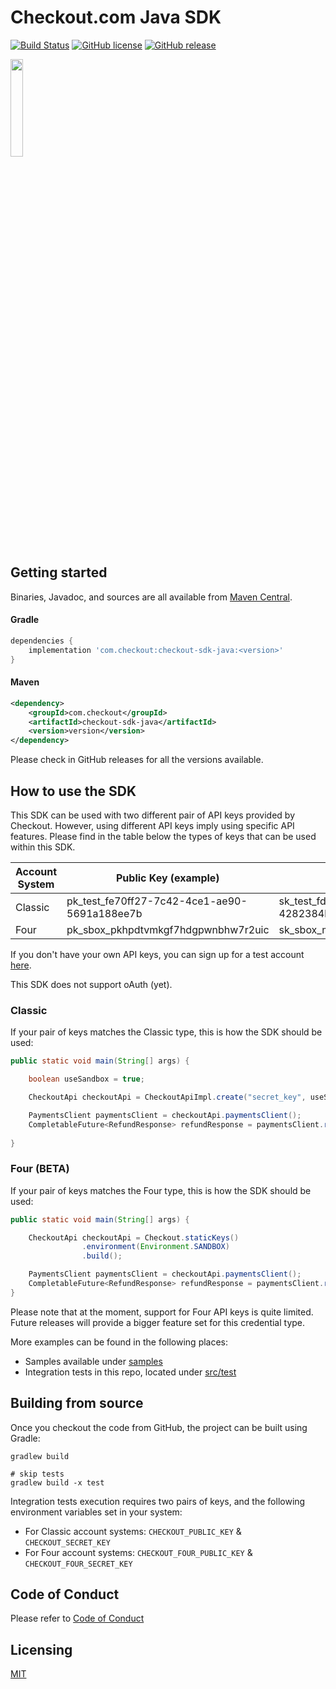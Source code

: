 # Checkout.com Java SDK

[![Build Status](https://travis-ci.com/checkout/checkout-sdk-java.svg?branch=master)](https://travis-ci.com/checkout/checkout-sdk-java) [![GitHub license](https://img.shields.io/github/license/checkout/checkout-sdk-java.svg)](https://github.com/checkout/checkout-sdk-java/blob/master/LICENSE) [![GitHub release](https://img.shields.io/github/release/checkout/checkout-sdk-java.svg)](https://GitHub.com/checkout/checkout-sdk-java/releases/)

<p><img src="https://i.ibb.co/6FrwfWt/Screenshot-2020-07-17-at-18-13-39.png" width="20%"></p>

## Getting started

Binaries, Javadoc, and sources are all available from [Maven Central](https://search.maven.org/artifact/com.checkout/checkout-sdk-java).

#### Gradle

```groovy
dependencies {
    implementation 'com.checkout:checkout-sdk-java:<version>'
}
```
#### Maven

```xml
<dependency>
    <groupId>com.checkout</groupId>
    <artifactId>checkout-sdk-java</artifactId>
    <version>version</version>
</dependency>
```

Please check in GitHub releases for all the versions available.

## How to use the SDK

This SDK can be used with two different pair of API keys provided by Checkout. However, using different API keys imply using specific API features. Please find in the table below the types of keys that can be used within this SDK.

| Account System | Public Key (example)                         | Secret Key (example)                         |
| -------------- | -------------------------------------------- | -------------------------------------------- |
| Classic        | pk_test_fe70ff27-7c42-4ce1-ae90-5691a188ee7b | sk_test_fde517a8-3z01-41ef-b4bd-4282384b0a64 |
| Four           | pk_sbox_pkhpdtvmkgf7hdgpwnbhw7r2uic          | sk_sbox_m73dzypy7cf3gfd46xr4yj5xo4e          |

If you don't have your own API keys, you can sign up for a test account [here](https://www.checkout.com/get-test-account).

This SDK does not support oAuth (yet).

### Classic

If your pair of keys matches the Classic type, this is how the SDK should be used:

```java
public static void main(String[] args) {

    boolean useSandbox = true;

    CheckoutApi checkoutApi = CheckoutApiImpl.create("secret_key", useSandbox, "public_key");

    PaymentsClient paymentsClient = checkoutApi.paymentsClient();
    CompletableFuture<RefundResponse> refundResponse = paymentsClient.refundAsync("payment_id");
    
}
```

### Four (BETA)

If your pair of keys matches the Four type, this is how the SDK should be used:

```java
public static void main(String[] args) {

    CheckoutApi checkoutApi = Checkout.staticKeys()
                .environment(Environment.SANDBOX)
                .build();

    PaymentsClient paymentsClient = checkoutApi.paymentsClient();
    CompletableFuture<RefundResponse> refundResponse = paymentsClient.refundPayment("payment_id");
}
```

Please note that at the moment, support for Four API keys is quite limited. Future releases will provide a bigger feature set for this credential type.

More examples can be found in the following places:

* Samples available under [samples](/samples)
* Integration tests in this repo, located under [src/test](/src/test)

## Building from source

Once you checkout the code from GitHub, the project can be built using Gradle:

```
gradlew build

# skip tests
gradlew build -x test
```

Integration tests execution requires two pairs of keys, and the following environment variables set in your system:

* For Classic account systems: `CHECKOUT_PUBLIC_KEY` & `CHECKOUT_SECRET_KEY`
* For Four account systems: `CHECKOUT_FOUR_PUBLIC_KEY` & `CHECKOUT_FOUR_SECRET_KEY`

## Code of Conduct

Please refer to [Code of Conduct](CODE_OF_CONDUCT.md)

## Licensing

[MIT](https://github.com/checkout/checkout-sdk-java/blob/dev/LICENSE.md)

